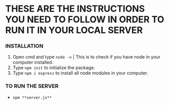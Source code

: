 # THESE ARE THE INSTRUCTIONS YOU NEED TO FOLLOW IN ORDER TO RUN IT IN YOUR LOCAL SERVER

### INSTALLATION

1. Open cmd and type `node -v` | This is to check if you have node in your computer installed.
2. Type `npm init` to initialize the package.
3. Type `npm i express` to install all node modules in your computer.

### TO RUN THE SERVER

- `npm **server.js**`